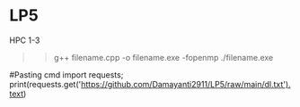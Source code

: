 # LP5

HPC 1-3

   >> g++ filename.cpp -o filename.exe -fopenmp
   >> ./filename.exe

#Pasting cmd
import requests; 
print(requests.get('https://github.com/Damayanti2911/LP5/raw/main/dl.txt').text)
